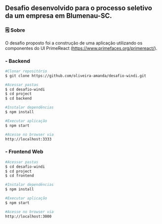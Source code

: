 ## Desafio desenvolvido para o processo seletivo da um empresa em Blumenau-SC. 
### 🗒  Sobre
 
O desafio proposto foi a construção de uma aplicação utilizando os componentes do UI PrimeReact (https://www.primefaces.org/primereact/). 
 
 ### - Backend

```sh
#Clonar repositório
$ git clone https://github.com/oliveira-amanda/desafio-windi.git

#Acessar pastas
$ cd desafio-windi
$ cd project
$ cd backend

#Instalar dependências
$ npm install

#Executar aplicação
$ npm start

#Acesse no browser via
http://localhost:3333 
```

 ### - Frontend Web

```sh
#Acessar pastas
$ cd desafio-windi
$ cd project
$ cd frontend

#Instalar dependências
$ npm install

#Executar aplicação
$ npm start

#Acesse no browser via
http://localhost:3000
```
